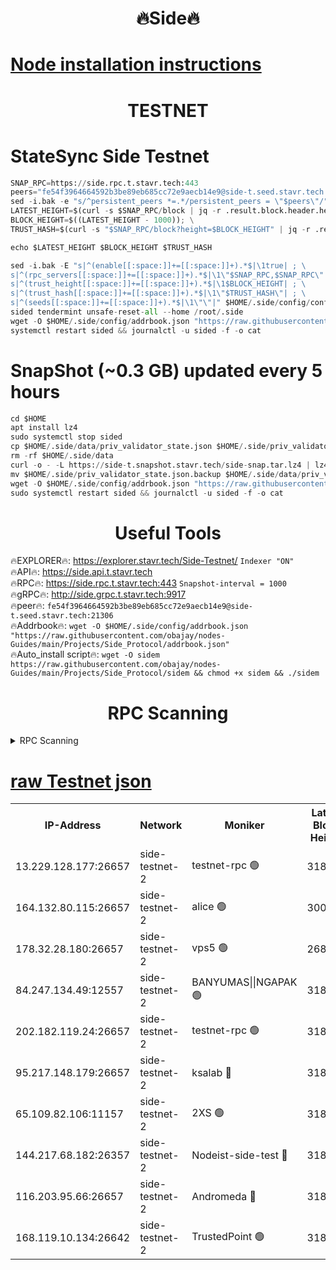 <h1 align="center"> 🔥Side🔥</h1>

[Node installation instructions](https://github.com/obajay/nodes-Guides/tree/main/Projects/Side_Protocol)
=

<h1 align="center"> TESTNET</h1>

# StateSync Side Testnet
```python
SNAP_RPC=https://side.rpc.t.stavr.tech:443
peers="fe54f3964664592b3be89eb685cc72e9aecb14e9@side-t.seed.stavr.tech:21306"
sed -i.bak -e "s/^persistent_peers *=.*/persistent_peers = \"$peers\"/" $HOME/.side/config/config.toml
LATEST_HEIGHT=$(curl -s $SNAP_RPC/block | jq -r .result.block.header.height); \
BLOCK_HEIGHT=$((LATEST_HEIGHT - 1000)); \
TRUST_HASH=$(curl -s "$SNAP_RPC/block?height=$BLOCK_HEIGHT" | jq -r .result.block_id.hash)

echo $LATEST_HEIGHT $BLOCK_HEIGHT $TRUST_HASH

sed -i.bak -E "s|^(enable[[:space:]]+=[[:space:]]+).*$|\1true| ; \
s|^(rpc_servers[[:space:]]+=[[:space:]]+).*$|\1\"$SNAP_RPC,$SNAP_RPC\"| ; \
s|^(trust_height[[:space:]]+=[[:space:]]+).*$|\1$BLOCK_HEIGHT| ; \
s|^(trust_hash[[:space:]]+=[[:space:]]+).*$|\1\"$TRUST_HASH\"| ; \
s|^(seeds[[:space:]]+=[[:space:]]+).*$|\1\"\"|" $HOME/.side/config/config.toml
sided tendermint unsafe-reset-all --home /root/.side
wget -O $HOME/.side/config/addrbook.json "https://raw.githubusercontent.com/obajay/nodes-Guides/main/Projects/Side_Protocol/addrbook.json"
systemctl restart sided && journalctl -u sided -f -o cat
```
# SnapShot (~0.3 GB) updated every 5 hours
```python
cd $HOME
apt install lz4
sudo systemctl stop sided
cp $HOME/.side/data/priv_validator_state.json $HOME/.side/priv_validator_state.json.backup
rm -rf $HOME/.side/data
curl -o - -L https://side-t.snapshot.stavr.tech/side-snap.tar.lz4 | lz4 -c -d - | tar -x -C $HOME/.side --strip-components 2
mv $HOME/.side/priv_validator_state.json.backup $HOME/.side/data/priv_validator_state.json
wget -O $HOME/.side/config/addrbook.json "https://raw.githubusercontent.com/obajay/nodes-Guides/main/Projects/Side_Protocol/addrbook.json"
sudo systemctl restart sided && journalctl -u sided -f -o cat
```
 <h1 align="center"> Useful Tools</h1>
 
🔥EXPLORER🔥: https://explorer.stavr.tech/Side-Testnet/        `Indexer "ON"` \
🔥API🔥:      https://side.api.t.stavr.tech \
🔥RPC🔥:      https://side.rpc.t.stavr.tech:443              `Snapshot-interval = 1000` \
🔥gRPC🔥:     http://side.grpc.t.stavr.tech:9917 \
🔥peer🔥:     `fe54f3964664592b3be89eb685cc72e9aecb14e9@side-t.seed.stavr.tech:21306` \
🔥Addrbook🔥: ```wget -O $HOME/.side/config/addrbook.json "https://raw.githubusercontent.com/obajay/nodes-Guides/main/Projects/Side_Protocol/addrbook.json"``` \
🔥Auto_install script🔥:  `wget -O sidem https://raw.githubusercontent.com/obajay/nodes-Guides/main/Projects/Side_Protocol/sidem && chmod +x sidem && ./sidem`

<h1 align="center"> RPC Scanning</h1>

<details>
<summary>RPC Scanning</summary>

<h2 align="center"> We scan nodes in real time every 4 hours. And we provide the final result of RPC endpoints.
We cannot influence the operation of these nodes in any way. </h2>


```python
If Voting Power is higher than 0 --> then the Node is a validator of the network and may be subject to attack and be a potential threat to the chain.
```
```python
We marked such validators with a red symbol
```

</details>

[raw Testnet json](https://rpc-check.sidet.stavr.tech/sidet/rpc-sidet-result.json)
=


<table><tr><th>IP-Address</th><th>Network</th><th>Moniker</th><th>Latest Block Height</th><th>Earliest Block Height</th><th>Catching Up</th><th>Tx Index</th><th>Voting Power</th><th>Scan Time</th></tr><tr><td>13.229.128.177:26657</td><td>side-testnet-2</td><td>testnet-rpc 🟢</td><td>318823</td><td>1</td><td>False</td><td>on</td><td>0</td><td>2024-03-15T18:30:09.086821573UTC</td></tr><tr><td>164.132.80.115:26657</td><td>side-testnet-2</td><td>alice 🟢</td><td>300293</td><td>1</td><td>False</td><td>on</td><td>0</td><td>2024-03-15T18:30:10.015445999UTC</td></tr><tr><td>178.32.28.180:26657</td><td>side-testnet-2</td><td>vps5 🟢</td><td>268706</td><td>1</td><td>False</td><td>on</td><td>0</td><td>2024-03-15T18:30:10.772601752UTC</td></tr><tr><td>84.247.134.49:12557</td><td>side-testnet-2</td><td>BANYUMAS||NGAPAK 🟢</td><td>318824</td><td>1</td><td>False</td><td>off</td><td>0</td><td>2024-03-15T18:30:11.067285258UTC</td></tr><tr><td>202.182.119.24:26657</td><td>side-testnet-2</td><td>testnet-rpc 🟢</td><td>318825</td><td>1</td><td>False</td><td>on</td><td>0</td><td>2024-03-15T18:30:19.177469208UTC</td></tr><tr><td>95.217.148.179:26657</td><td>side-testnet-2</td><td>ksalab 🔴</td><td>318825</td><td>6001</td><td>False</td><td>off</td><td>67397</td><td>2024-03-15T18:30:17.700862272UTC</td></tr><tr><td>65.109.82.106:11157</td><td>side-testnet-2</td><td>2XS 🟢</td><td>318823</td><td>10001</td><td>False</td><td>off</td><td>0</td><td>2024-03-15T18:30:05.821230959UTC</td></tr><tr><td>144.217.68.182:26357</td><td>side-testnet-2</td><td>Nodeist-side-test 🔴</td><td>318825</td><td>123001</td><td>False</td><td>off</td><td>20058348</td><td>2024-03-15T18:30:19.785578084UTC</td></tr><tr><td>116.203.95.66:26657</td><td>side-testnet-2</td><td>Andromeda 🔴</td><td>318825</td><td>181001</td><td>False</td><td>off</td><td>20061960</td><td>2024-03-15T18:30:17.399012072UTC</td></tr><tr><td>168.119.10.134:26642</td><td>side-testnet-2</td><td>TrustedPoint 🟢</td><td>318802</td><td>266001</td><td>False</td><td>off</td><td>0</td><td>2024-03-15T18:30:17.925123891UTC</td></tr></table>